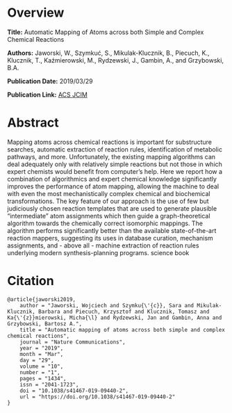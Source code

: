 # Overview
**Title:**
Automatic Mapping of Atoms across both Simple and Complex Chemical Reactions

**Authors:**
Jaworski, W., Szymkuć, S., Mikulak-Klucznik, B., Piecuch, K., Klucznik, T., Kaźmierowski, M., Rydzewski, J., Gambin, A., and Grzybowski, B.A.

**Publication Date:**
2019/03/29

**Publication Link:**
[ACS JCIM](https://pubs.acs.org/doi/10.1021/acs.jcim.8b00801)


# Abstract
Mapping atoms across chemical reactions is important for substructure searches, automatic extraction of reaction rules, identification of metabolic pathways, and more. 
Unfortunately, the existing mapping algorithms can deal adequately only with relatively simple reactions but not those in which expert chemists would benefit from computer’s help. 
Here we report how a combination of algorithmics and expert chemical knowledge significantly improves the performance of atom mapping, allowing the machine to deal with even the most mechanistically complex chemical and biochemical transformations. 
The key feature of our approach is the use of few but judiciously chosen reaction templates that are used to generate plausible “intermediate” atom assignments which then guide a graph-theoretical algorithm towards the chemically correct isomorphic mappings. 
The algorithm performs significantly better than the available state-of-the-art reaction mappers, suggesting its uses in database curation, mechanism assignments, and - above all - machine extraction of reaction rules underlying modern synthesis-planning programs.
science book


# Citation
```
@article{jaworski2019,
    author = "Jaworski, Wojciech and Szymku{\'{c}}, Sara and Mikulak-Klucznik, Barbara and Piecuch, Krzysztof and Klucznik, Tomasz and Ka{\'{z}}mierowski, Micha{\l} and Rydzewski, Jan and Gambin, Anna and Grzybowski, Bartosz A.",
    title = "Automatic mapping of atoms across both simple and complex chemical reactions",
    journal = "Nature Communications",
    year = "2019",
    month = "Mar",
    day = "29",
    volume = "10",
    number = "1",
    pages = "1434",
    issn = "2041-1723",
    doi = "10.1038/s41467-019-09440-2",
    url = "https://doi.org/10.1038/s41467-019-09440-2"
}
```
